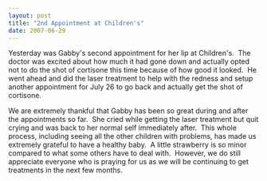 ```yaml
---
layout: post
title: "2nd Appointment at Children's"
date: 2007-06-29
---
```


<p>Yesterday was Gabby's second appointment for her lip at Children's.  The doctor was excited about how much it had gone down and actually opted not to do the shot of cortisone this time because of how good it looked.  He went ahead and did the laser treatment to help with the redness and setup another appointment for July 26 to go back and actually get the shot of cortisone.</p>
<p>We are extremely thankful that Gabby has been so great during and after the appointments so far.  She cried while getting the laser treatment but quit crying and was back to her normal self immediately after.  This whole process, including seeing all the other children with problems, has made us extremely grateful to have a healthy baby.  A little strawberry is so minor compared to what some others have to deal with.  However, we do still appreciate everyone who is praying for us as we will be continuing to get treatments in the next few months.</p>
